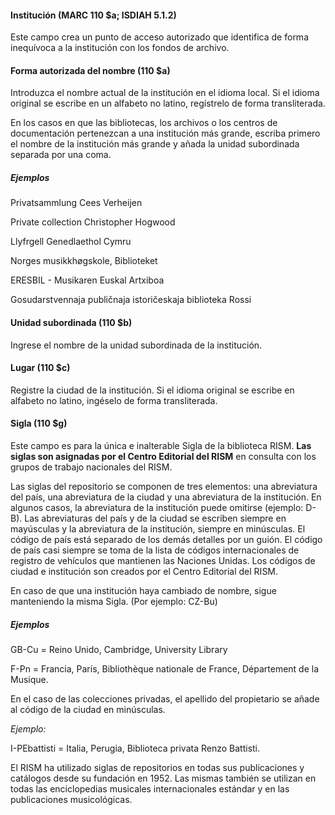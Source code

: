 #### Institución (MARC 110 $a; ISDIAH 5.1.2)

Este campo crea un punto de acceso autorizado que identifica de forma inequívoca a la institución con los fondos de archivo.

  

#### Forma autorizada del nombre (110 $a)

Introduzca el nombre actual de la institución en el idioma local. Si el idioma original se escribe en un alfabeto no latino, regístrelo de forma transliterada. 

  

En los casos en que las bibliotecas, los archivos o los centros de documentación pertenezcan a una institución más grande, escriba primero el nombre de la institución más grande y añada la unidad subordinada separada por una coma.  

  

##### Ejemplos

Privatsammlung Cees Verheijen

Private collection Christopher Hogwood

Llyfrgell Genedlaethol Cymru

Norges musikkhøgskole, Biblioteket

ERESBIL - Musikaren Euskal Artxiboa

Gosudarstvennaja publičnaja istoričeskaja biblioteka Rossi

  

#### Unidad subordinada (110 $b)

Ingrese el nombre de la unidad subordinada de la institución.

#### Lugar (110 $c)

Registre la ciudad de la institución. Si el idioma original se escribe en alfabeto no latino, ingéselo de forma transliterada. 

  

  

#### Sigla (110 $g)

Este campo es para la única e inalterable Sigla de la biblioteca RISM. **Las siglas son asignadas por el Centro Editorial del RISM** en consulta con los grupos de trabajo nacionales del RISM.

  

Las siglas del repositorio se componen de tres elementos: una abreviatura del país, una abreviatura de la ciudad y una abreviatura de la institución. En algunos casos, la abreviatura de la institución puede omitirse (ejemplo: D-B). Las abreviaturas del país y de la ciudad se escriben siempre en mayúsculas y la abreviatura de la institución, siempre en minúsculas.  El código de país está separado de los demás detalles por un guión. El código de país casi siempre se toma de la lista de códigos internacionales de registro de vehículos que mantienen las Naciones Unidas. Los códigos de ciudad e institución son creados por el Centro Editorial del RISM.

  

En caso de que una institución haya cambiado de nombre, sigue manteniendo la misma Sigla. (Por ejemplo: CZ-Bu)

  

 

##### Ejemplos

GB-Cu = Reino Unido, Cambridge, University Library

F-Pn = Francia, París, Bibliothèque nationale de France, Département de la Musique.

  

  

En el caso de las colecciones privadas, el apellido del propietario se añade al código de la ciudad en minúsculas.

  

_Ejemplo:_

I-PEbattisti = Italia, Perugia, Biblioteca privata Renzo Battisti.

  

El RISM ha utilizado siglas de repositorios en todas sus publicaciones y catálogos desde su fundación en 1952. Las mismas también se utilizan en todas las enciclopedias musicales internacionales estándar y en las publicaciones musicológicas. 